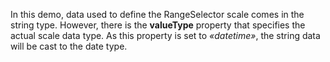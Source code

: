In&nbsp;this demo, data used to&nbsp;define the RangeSelector scale comes in&nbsp;the string type. However, there is&nbsp;the **valueType** property that specifies the actual scale data type. As&nbsp;this property is&nbsp;set to _&laquo;datetime&raquo;_, the string data will be&nbsp;cast to&nbsp;the date type.
<!--split-->